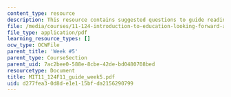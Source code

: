 ```yaml
---
content_type: resource
description: This resource contains suggested questions to guide reading.
file: /media/courses/11-124-introduction-to-education-looking-forward-and-looking-back-on-education-fall-2011/d277fea30d8de1e115bfda2156290799_MIT11_124F11_guide_week5.pdf
file_type: application/pdf
learning_resource_types: []
ocw_type: OCWFile
parent_title: 'Week #5'
parent_type: CourseSection
parent_uid: 7ac2bee0-588e-8cbe-42de-bd0480708bed
resourcetype: Document
title: MIT11_124F11_guide_week5.pdf
uid: d277fea3-0d8d-e1e1-15bf-da2156290799
---
```

